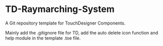 # TD-Raymarching-System
A Git repository template for TouchDesigner Components.

Mainly add the .gitignore file for TD, add the auto delete icon function and help module in the template .toe file.